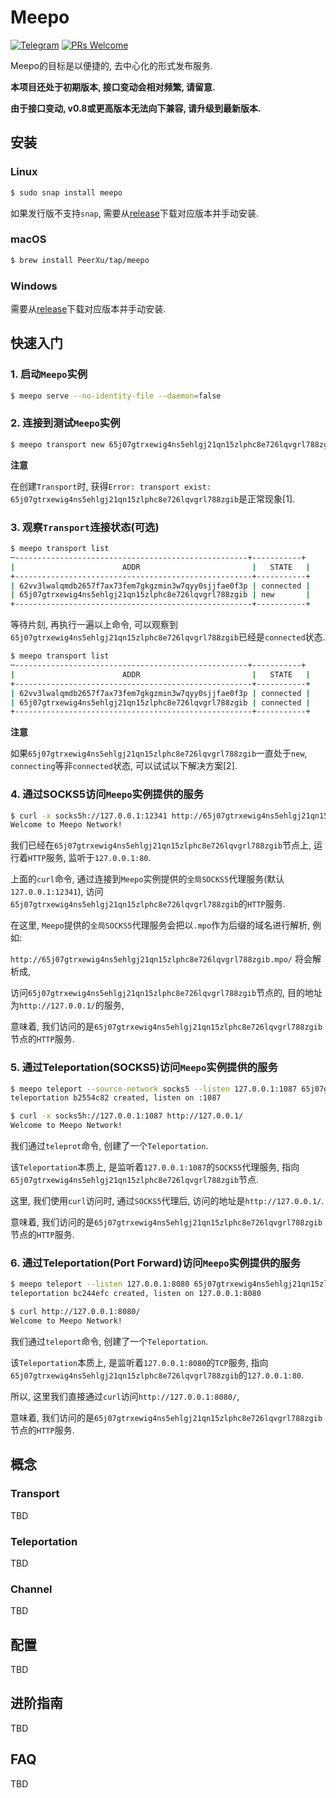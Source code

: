# Meepo
[![Telegram](https://img.shields.io/badge/Telegram-online-brightgreen.svg)](https://t.me/meepoDiscussion)
[![PRs Welcome](https://img.shields.io/badge/PRs-welcome-brightgreen.svg)](https://github.com/PeerXu/meepo/pulls)

Meepo的目标是以便捷的, 去中心化的形式发布服务.

**本项目还处于初期版本, 接口变动会相对频繁, 请留意.**

**由于接口变动, v0.8或更高版本无法向下兼容, 请升级到最新版本.**

## 安装

### Linux

```bash
$ sudo snap install meepo
```

如果发行版不支持`snap`, 需要从[release](https://github.com/PeerXu/meepo/releases/latest)下载对应版本并手动安装.

### macOS

```bash
$ brew install PeerXu/tap/meepo
```

### Windows

需要从[release](https://github.com/PeerXu/meepo/releases/latest)下载对应版本并手动安装.

## 快速入门

### 1. 启动`Meepo`实例

```bash
$ meepo serve --no-identity-file --daemon=false
```

### 2. 连接到测试`Meepo`实例

```bash
$ meepo transport new 65j07gtrxewig4ns5ehlgj21qn15zlphc8e726lqvgrl788zgib
```

**注意**

在创建`Transport`时, 获得`Error: transport exist: 65j07gtrxewig4ns5ehlgj21qn15zlphc8e726lqvgrl788zgib`是正常现象[1].

### 3. 观察`Transport`连接状态(可选)

```bash
$ meepo transport list
─----------------------------------------------------+-----------+
|                        ADDR                         |   STATE   |
+-----------------------------------------------------+-----------+
| 62vv3lwalqmdb2657f7ax73fem7gkgzmin3w7qyy0sjjfae0f3p | connected |
| 65j07gtrxewig4ns5ehlgj21qn15zlphc8e726lqvgrl788zgib | new       |
+-----------------------------------------------------+-----------+
```

等待片刻, 再执行一遍以上命令, 可以观察到`65j07gtrxewig4ns5ehlgj21qn15zlphc8e726lqvgrl788zgib`已经是`connected`状态.

```bash
$ meepo transport list
─----------------------------------------------------+-----------+
|                        ADDR                         |   STATE   |
+-----------------------------------------------------+-----------+
| 62vv3lwalqmdb2657f7ax73fem7gkgzmin3w7qyy0sjjfae0f3p | connected |
| 65j07gtrxewig4ns5ehlgj21qn15zlphc8e726lqvgrl788zgib | connected |
+-----------------------------------------------------+-----------+
```

**注意**

如果`65j07gtrxewig4ns5ehlgj21qn15zlphc8e726lqvgrl788zgib`一直处于`new`, `connecting`等非`connected`状态, 可以试试以下解决方案[2].

### 4. 通过SOCKS5访问`Meepo`实例提供的服务

```bash
$ curl -x socks5h://127.0.0.1:12341 http://65j07gtrxewig4ns5ehlgj21qn15zlphc8e726lqvgrl788zgib.mpo/
Welcome to Meepo Network!
```

我们已经在`65j07gtrxewig4ns5ehlgj21qn15zlphc8e726lqvgrl788zgib`节点上, 运行着`HTTP`服务, 监听于`127.0.0.1:80`.

上面的`curl`命令, 通过连接到`Meepo`实例提供的`全局SOCKS5`代理服务(默认`127.0.0.1:12341`), 访问`65j07gtrxewig4ns5ehlgj21qn15zlphc8e726lqvgrl788zgib`的`HTTP`服务.

在这里, `Meepo`提供的`全局SOCKS5`代理服务会把以`.mpo`作为后缀的域名进行解析, 例如:

`http://65j07gtrxewig4ns5ehlgj21qn15zlphc8e726lqvgrl788zgib.mpo/` 将会解析成,

访问`65j07gtrxewig4ns5ehlgj21qn15zlphc8e726lqvgrl788zgib`节点的, 目的地址为`http://127.0.0.1/`的服务,

意味着, 我们访问的是`65j07gtrxewig4ns5ehlgj21qn15zlphc8e726lqvgrl788zgib`节点的`HTTP`服务.

### 5. 通过Teleportation(SOCKS5)访问`Meepo`实例提供的服务

```bash
$ meepo teleport --source-network socks5 --listen 127.0.0.1:1087 65j07gtrxewig4ns5ehlgj21qn15zlphc8e726lqvgrl788zgib "*"
teleportation b2554c82 created, listen on :1087

$ curl -x socks5h://127.0.0.1:1087 http://127.0.0.1/
Welcome to Meepo Network!
```

我们通过`teleprot`命令, 创建了一个`Teleportation`.

该`Teleportation`本质上, 是监听着`127.0.0.1:1087`的`SOCKS5`代理服务, 指向`65j07gtrxewig4ns5ehlgj21qn15zlphc8e726lqvgrl788zgib`节点.

这里, 我们使用`curl`访问时, 通过`SOCKS5`代理后, 访问的地址是`http://127.0.0.1/`.

意味着, 我们访问的是`65j07gtrxewig4ns5ehlgj21qn15zlphc8e726lqvgrl788zgib`节点的`HTTP`服务.

### 6. 通过Teleportation(Port Forward)访问`Meepo`实例提供的服务

```bash
$ meepo teleport --listen 127.0.0.1:8080 65j07gtrxewig4ns5ehlgj21qn15zlphc8e726lqvgrl788zgib 127.0.0.1:80
teleportation bc244efc created, listen on 127.0.0.1:8080

$ curl http://127.0.0.1:8080/
Welcome to Meepo Network!
```

我们通过`teleport`命令, 创建了一个`Teleportation`.

该`Teleportation`本质上, 是监听着`127.0.0.1:8080`的`TCP`服务, 指向`65j07gtrxewig4ns5ehlgj21qn15zlphc8e726lqvgrl788zgib`的`127.0.0.1:80`.

所以, 这里我们直接通过`curl`访问`http://127.0.0.1:8080/`,

意味着, 我们访问的是`65j07gtrxewig4ns5ehlgj21qn15zlphc8e726lqvgrl788zgib`节点的`HTTP`服务.

## 概念

### Transport

TBD

### Teleportation

TBD

### Channel

TBD

## 配置

TBD

## 进阶指南

TBD

## FAQ

TBD
